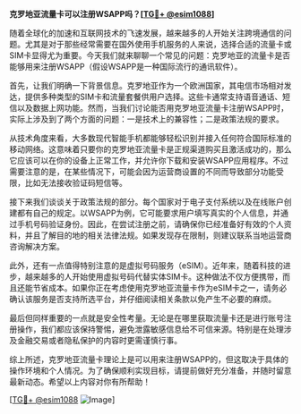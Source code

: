 **克罗地亚流量卡可以注册WSAPP吗？[[TG💪+ @esim1088](https://t.me/s/esim1088)]**

随着全球化的加速和互联网技术的飞速发展，越来越多的人开始关注跨境通信的问题。尤其是对于那些经常需要在国外使用手机服务的人来说，选择合适的流量卡或SIM卡显得尤为重要。今天我们就来聊聊一个常见的问题：克罗地亚的流量卡是否能够用来注册WSAPP（假设WSAPP是一种国际流行的通讯软件）。

首先，让我们明确一下背景信息。克罗地亚作为一个欧洲国家，其电信市场相对发达，提供多种类型的SIM卡和流量套餐供用户选择。这些卡通常支持语音通话、短信以及数据上网功能。然而，当我们讨论能否用克罗地亚流量卡注册WSAPP时，实际上涉及到了两个方面的问题：一是技术上的兼容性；二是政策法规的要求。

从技术角度来看，大多数现代智能手机都能够轻松识别并接入任何符合国际标准的移动网络。这意味着只要你的克罗地亚流量卡是正规渠道购买且激活成功的，那么它应该可以在你的设备上正常工作，并允许你下载和安装WSAPP应用程序。不过需要注意的是，在某些情况下，可能会因为运营商设置的不同而导致部分功能受限，比如无法接收验证码短信等。

接下来我们谈谈关于政策法规的部分。每个国家对于电子支付系统以及在线账户创建都有自己的规定。以WSAPP为例，它可能要求用户填写真实的个人信息，并通过手机号码验证身份。因此，在尝试注册之前，请确保你已经准备好有效的个人资料，并且了解目的地的相关法律法规。如果发现存在限制，则建议联系当地运营商咨询解决方案。

此外，还有一点值得特别注意的是虚拟号码服务（eSIM）。近年来，随着科技的进步，越来越多的人开始使用虚拟号码代替实体SIM卡。这种做法不仅方便携带，而且还能节省成本。如果你正在考虑使用克罗地亚流量卡作为eSIM卡之一，请务必确认该服务是否支持所选平台，并仔细阅读相关条款以免产生不必要的麻烦。

最后但同样重要的一点就是安全性考量。无论是在哪里获取流量卡还是进行账号注册操作，我们都应该保持警惕，避免泄露敏感信息给不可信来源。特别是在处理涉及金融交易或者隐私保护的内容时更需谨慎行事。

综上所述，克罗地亚流量卡理论上是可以用来注册WSAPP的，但这取决于具体的操作环境和个人情况。为了确保顺利实现目标，请提前做好充分准备，并随时留意最新动态。希望以上内容对你有所帮助！

[[TG💪+ @esim1088](https://t.me/s/esim1088) ![Image](https://i.postimg.cc/4NQfJmqS/Snipaste-2025-05-13-00-14-12.png)]